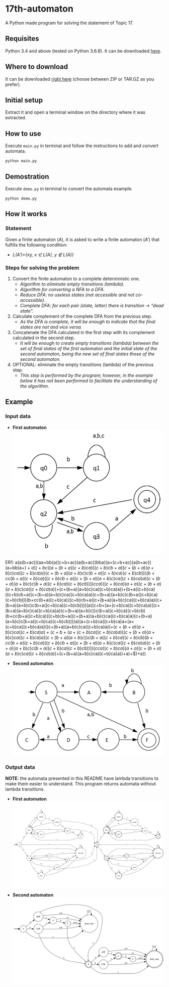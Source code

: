 # 17th-automaton
A Python made program for solving the statement of Topic 17.

## Requisites
Python 3.4 and above (tested on Python 3.6.8). It can be downloaded [here](https://www.python.org/downloads/).

## Where to download
It can be downloaded [right here](https://github.com/MaanuelMM/17th-automaton/releases/latest) (choose between ZIP or TAR.GZ as you prefer).

## Initial setup
Extract it and open a terminal window on the directory where it was extracted.

## How to use
Execute `main.py` in terminal and follow the instructions to add and convert automata.
```
python main.py
```

## Demostration
Execute `demo.py` in terminal to convert the automata example.
```
python demo.py
```

## How it works
### Statement
Given a finite automaton (*A*), it is asked to write a finite automaton (*A’*) that fulfills the following condition:
* *L(A’)={xy, x ∈ L(A), y ∉ L(A)}*
### Steps for solving the problem
1. Convert the finite automaton to a complete deterministic one.
   - *Algorithm to eliminate empty transitions (lambda).*
   - *Algorithm for converting a NFA to a DFA.*
   - *Reduce DFA: no useless states (not accessible and not co-accessible).*
   - *Complete DFA: for each pair (state, letter) there is transition -> "dead state".*
2. Calculate complement of the complete DFA from the previous step.
   - *As the DFA is complete, it will be enough to indicate that the final states are not and vice versa.*
3. Concatenate the DFA calculated in the first step with its complement calculated in the second step.
   - *It will be enough to create empty transitions (lambda) between the set of final states of the first automaton and the initial state of the second automaton, being the new set of final states those of the second automaton.*
4. OPTIONAL: eliminate the empty transitions (lambda) of the previous step.
   - *This step is performed by the program; however, in the example below it has not been performed to facilitate the understanding of the algorithm.*

## Example
### Input data
* **First automaton**
![First automaton](/example/img/first_automaton.png)

ER1: 
a(a(b+ac))(aa+bb(a((c+b+ac)(a(b+ac))bba)(a+(c+b+ac)(a(b+ac))(a+bb)a+$)+a))+bc((a+(b+a((c+b)ca)((c+b)cb+a((c+(b+a)(a+b)c)ca((c+b)ca)a)(c+(b+a)(a+b)c)c(b+a((c+b)ca)(c+b)cb)))(b+cc(b+a((c+b)ca)((c+b)cb+a((c+(b+a)(a+b)c)ca((c+b)ca)a)(c+(b+a)(a+b)c)c(b+a((c+b)ca)(c+b)cb))))cca)((c+b)ca)(a+a((c+(b+a)(a+b)c)ca((c+b)ca)a)($+(c+(b+a)(a+b)c)ca((c+b)ca)a))+(b+a((c+b)ca)((c+b)cb+a((c+(b+a)(a+b)c)ca((c+b)ca)a)(c+(b+a)(a+b)c)c(b+a((c+b)ca)(c+b)cb)))(b+cc(b+a((c+b)ca)((c+b)cb+a((c+(b+a)(a+b)c)ca((c+b)ca)a)(c+(b+a)(a+b)c)c(b+a((c+b)ca)(c+b)cb))))(a((c+b+(a+(c+b)ca((c+b)ca)a)((c+(b+a)(a+b)c)ca((c+b)ca)a)(c+(b+a)(a+b)c))c(b+a((c+b)ca)(c+b)cb)(b+cc(b+a((c+b)ca)((c+b)cb+a((c+(b+a)(a+b)c)ca((c+b)ca)a)(c+(b+a)(a+b)c)c(b+a((c+b)ca)(c+b)cb))))a)(a+(c+b)ca((c+b)ca)a+(a+(c+b)ca((c+b)ca)a)((c+(b+a)(a+b)c)ca((c+b)ca)a)($+(c+(b+a)(a+b)c)ca((c+b)ca)a)+(c+b+(a+(c+b)ca((c+b)ca)a)((c+(b+a)(a+b)c)ca((c+b)ca)a)(c+(b+a)(a+b)c))c(b+a((c+b)ca)(c+b)cb)(b+cc(b+a((c+b)ca)((c+b)cb+a((c+(b+a)(a+b)c)ca((c+b)ca)a)(c+(b+a)(a+b)c)c(b+a((c+b)ca)(c+b)cb))))(cca((c+b)ca)(a+a((c+(b+a)(a+b)c)ca((c+b)ca)a)($+(c+(b+a)(a+b)c)ca((c+b)ca)a))+a)+$)+a))

* **Second automaton**
![Second automaton](/example/img/second_automaton.png)

### Output data
**NOTE**: the automata presented in this README have lambda transitions to make them easier to understand. This program returns automata without lambda transitions.
* **First automaton**
![First automaton converted](/example/img/first_automaton_converted.png)

* **Second automaton**
![Second automaton converted](/example/img/second_automaton_converted.png)
